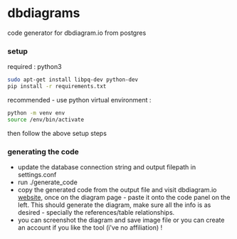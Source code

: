 # dbdiagrams
code generator for dbdiagram.io from postgres


### setup
required : python3
```bash
sudo apt-get install libpq-dev python-dev 
pip install -r requirements.txt
```

recommended - use python virtual environment :
```bash
python -m venv env
source /env/bin/activate
```
then follow the above setup steps


### generating the code
- update the database connection string and output filepath in settings.conf
- run ./generate_code
- copy the generated code from the output file and visit dbdiagram.io [website](https://dbdiagram.io/d), once on the diagram page - paste it onto the code panel on the left. This should generate the diagram, make sure all the info is as desired - specially the references/table relationships. 
- you can screenshot the diagram and save image file or you can create an account if you like the tool (i've no affiliation) !
